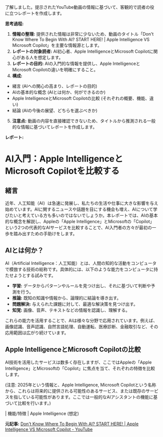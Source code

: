 了解しました。提示されたYouTube動画の情報に基づいて、客観的で読者の役に立つレポートを作成します。

**思考過程:**

1. **情報の整理:** 提供された情報は非常に少ないため、動画のタイトル「Don't Know Where To Begin With AI? START HERE! | Apple Intelligence VS Microsoft Copilot」を主要な情報源とします。
2. **レポートの対象読者:** AI初心者、Apple IntelligenceとMicrosoft Copilotに関心がある人を想定します。
3. **レポートの目的:** AIの入門的な情報を提供し、Apple IntelligenceとMicrosoft Copilotの違いを明確にすること。
4. **構成:**
 * 緒言 (AIへの関心の高まり、レポートの目的)
 * AIの基本的な概念 (AIとは何か、何ができるのか)
 * Apple IntelligenceとMicrosoft Copilotの比較 (それぞれの概要、機能、違い)
 * 結論 (AIの今後の展望、どちらを選ぶべきか)
5. **注意点:** 動画の内容を直接確認できないため、タイトルから推測される一般的な情報に基づいてレポートを作成します。

**レポート:**

# AI入門：Apple IntelligenceとMicrosoft Copilotを比較する

## 緒言

近年、人工知能（AI）は急速に発展し、私たちの生活や仕事に大きな影響を与え始めています。AIに関するニュースや話題を目にする機会も増え、AIについて学びたいと考えている方も多いのではないでしょうか。本レポートでは、AIの基本的な概念を解説し、Appleの「Apple Intelligence」とMicrosoftの「Copilot」という2つの代表的なAIサービスを比較することで、AI入門者の方々が最初の一歩を踏み出すための手助けをします。

## AIとは何か？

AI（Artificial Intelligence：人工知能）とは、人間の知的な活動をコンピュータで模倣する技術の総称です。具体的には、以下のような能力をコンピュータに持たせようとする試みです。

* **学習:** データからパターンやルールを見つけ出し、それに基づいて判断や予測を行う。
* **推論:** 既知の知識や情報から、論理的に結論を導き出す。
* **問題解決:** 与えられた課題に対して、最適な解決策を見つけ出す。
* **知覚:** 画像、音声、テキストなどの情報を認識し、理解する。

これらの能力を活用することで、AIは様々な分野で応用されています。例えば、画像認識、音声認識、自然言語処理、自動運転、医療診断、金融取引など、その応用範囲は広がり続けています。

## Apple IntelligenceとMicrosoft Copilotの比較

AI技術を活用したサービスは数多く存在しますが、ここではAppleの「Apple Intelligence」とMicrosoftの「Copilot」に焦点を当て、それぞれの特徴を比較します。

(注意: 2025年という情報と、Apple Intelligence, Microsoft Copilotという名称から、これらは将来的に提供される可能性のあるサービス、または既存のサービスを指している可能性があります。ここでは一般的なAIアシスタントの機能に基づいて比較を行います。)

| 機能/特徴 | Apple Intelligence (想定) 

**元記事:** [Don't Know Where To Begin With AI? START HERE! | Apple Intelligence VS Microsoft Copilot - YouTube](https://www.youtube.com/watch?v=IYmmymVSbLo)